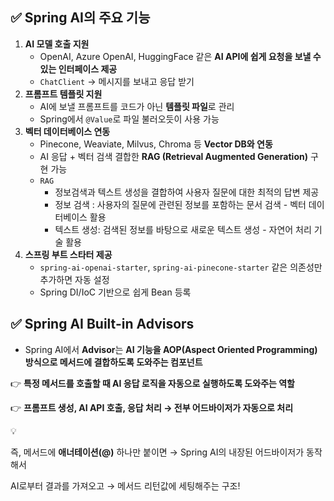 ## ✅ **Spring AI의 주요 기능**

1. **AI 모델 호출 지원**
    - OpenAI, Azure OpenAI, HuggingFace 같은 **AI API에 쉽게 요청을 보낼 수 있는 인터페이스 제공**
    - `ChatClient` → 메시지를 보내고 응답 받기
2. **프롬프트 템플릿 지원**
    - AI에 보낼 프롬프트를 코드가 아닌 **템플릿 파일**로 관리
    - Spring에서 `@Value`로 파일 불러오듯이 사용 가능
3. **벡터 데이터베이스 연동**
    - Pinecone, Weaviate, Milvus, Chroma 등 **Vector DB와 연동**
    - AI 응답 + 벡터 검색 결합한 **RAG (Retrieval Augmented Generation)** 구현 가능
    - `RAG`
        - 정보검색과 텍스트 생성을 결합하여 사용자 질문에 대한 최적의 답변 제공
        - 정보 검색 : 사용자의 질문에 관련된 정보를 포함하는 문서 검색 - 벡터  데이터베이스 활용
        - 텍스트 생성: 검색된 정보를 바탕으로 새로운 텍스트 생성 - 자연어 처리 기술 활용
4. **스프링 부트 스타터 제공**
    - `spring-ai-openai-starter`, `spring-ai-pinecone-starter` 같은 의존성만 추가하면 자동 설정
    - Spring DI/IoC 기반으로 쉽게 Bean 등록

## ✅ **Spring AI Built-in Advisors**

- Spring AI에서 **Advisor**는 **AI 기능을 AOP(Aspect Oriented Programming) 방식으로 메서드에 결합하도록 도와주는 컴포넌트**

👉 **특정 메서드를 호출할 때 AI 응답 로직을 자동으로 실행하도록 도와주는 역할**

👉 **프롬프트 생성, AI API 호출, 응답 처리 → 전부 어드바이저가 자동으로 처리**

<aside>
💡

즉, 메서드에 **애너테이션(@)** 하나만 붙이면 → Spring AI의 내장된 어드바이저가 동작해서

AI로부터 결과를 가져오고 → 메서드 리턴값에 세팅해주는 구조!

</aside>
